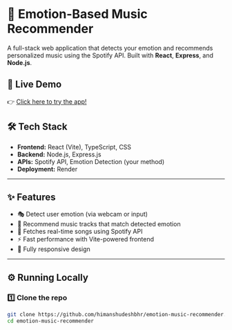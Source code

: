 # 🎵 Emotion-Based Music Recommender

A full-stack web application that detects your emotion and recommends personalized music using the Spotify API. Built with **React**, **Express**, and **Node.js**.

## 🚀 Live Demo

👉 [Click here to try the app!](https://moodifyv23.onrender.com/)


## 🛠️ Tech Stack

- **Frontend:** React (Vite), TypeScript, CSS  
- **Backend:** Node.js, Express.js  
- **APIs:** Spotify API, Emotion Detection (your method)  
- **Deployment:** Render

---

## ✨ Features

- 🎭 Detect user emotion (via webcam or input)
- 🎵 Recommend music tracks that match detected emotion
- 🔗 Fetches real-time songs using Spotify API
- ⚡ Fast performance with Vite-powered frontend
- 📱 Fully responsive design

---

## ⚙️ Running Locally

### 1️⃣ Clone the repo

```bash
git clone https://github.com/himanshudeshbhr/emotion-music-recommender.git
cd emotion-music-recommender
